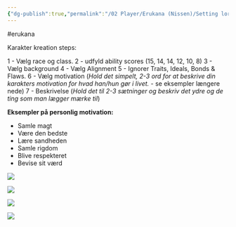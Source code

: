 ```yaml
---
{"dg-publish":true,"permalink":"/02 Player/Erukana (Nissen)/Setting lore/Character generation/","tags":["erukana"]}
---
```



#erukana 

Karakter kreation steps:

1 - Vælg race og class.
2 - udfyld ability scores (15, 14, 14, 12, 10, 8)
3 - Vælg background
4 - Vælg Alignment
5 - Ignorer Traits, Ideals, Bonds & Flaws.
6 - Vælg motivation (*Hold det simpelt, 2-3 ord for at beskrive din karakters motivation for hvad han/hun gør i livet.* - se eksempler længere nede)
7 - Beskrivelse (*Hold det til 2-3 sætninger og beskriv det ydre og de ting som man lægger mærke til*)

**Eksempler på personlig motivation:**

 - Samle magt
 - Være den bedste
 - Lære sandheden
 - Samle rigdom
 - Blive respekteret
 - Bevise sit værd

![](https://cdn.discordapp.com/attachments/996036621310902342/1120253909664010270/image.png)

![](https://cdn.discordapp.com/attachments/996036621310902342/1120254059685888000/image.png )

![](https://cdn.discordapp.com/attachments/996036621310902342/1120254158293962802/image.png)


![](https://cdn.discordapp.com/attachments/996036621310902342/1120254262706970684/image.png)
